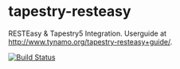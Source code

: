 tapestry-resteasy
=================

RESTEasy &amp; Tapestry5 Integration. Userguide at http://www.tynamo.org/tapestry-resteasy+guide/.

[![Build Status](https://travis-ci.org/tynamo/tapestry-resteasy.svg?branch=master)](https://travis-ci.org/tynamo/tapestry-resteasy)

